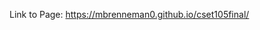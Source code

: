 Link to Page: <href src="https://mbrenneman0.github.io/cset105final/">https://mbrenneman0.github.io/cset105final/</href>
